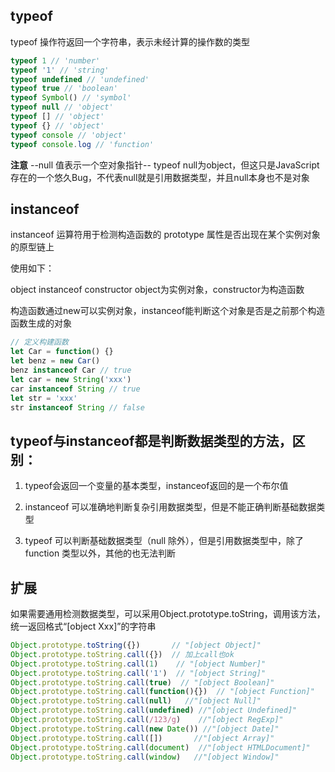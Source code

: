 ## typeof
typeof 操作符返回一个字符串，表示未经计算的操作数的类型  
```javascript
typeof 1 // 'number'
typeof '1' // 'string'
typeof undefined // 'undefined'
typeof true // 'boolean'
typeof Symbol() // 'symbol'
typeof null // 'object'
typeof [] // 'object'
typeof {} // 'object'
typeof console // 'object'
typeof console.log // 'function'
```
**注意**
--null 值表示一个空对象指针--
typeof null为object，但这只是JavaScript 存在的一个悠久Bug，不代表null就是引用数据类型，并且null本身也不是对象

## instanceof
instanceof 运算符用于检测构造函数的 prototype 属性是否出现在某个实例对象的原型链上

使用如下：

object instanceof constructor
object为实例对象，constructor为构造函数

构造函数通过new可以实例对象，instanceof能判断这个对象是否是之前那个构造函数生成的对象

```javascript
// 定义构建函数
let Car = function() {}
let benz = new Car()
benz instanceof Car // true
let car = new String('xxx')
car instanceof String // true
let str = 'xxx'
str instanceof String // false
```

## typeof与instanceof都是判断数据类型的方法，区别：

1. typeof会返回一个变量的基本类型，instanceof返回的是一个布尔值

2. instanceof 可以准确地判断复杂引用数据类型，但是不能正确判断基础数据类型

3. typeof 可以判断基础数据类型（null 除外），但是引用数据类型中，除了function 类型以外，其他的也无法判断

## 扩展
如果需要通用检测数据类型，可以采用Object.prototype.toString，调用该方法，统一返回格式“[object Xxx]”的字符串

```javascript
Object.prototype.toString({})       // "[object Object]"
Object.prototype.toString.call({})  // 加上call也ok
Object.prototype.toString.call(1)    // "[object Number]"
Object.prototype.toString.call('1')  // "[object String]"
Object.prototype.toString.call(true)  // "[object Boolean]"
Object.prototype.toString.call(function(){})  // "[object Function]"
Object.prototype.toString.call(null)   //"[object Null]"
Object.prototype.toString.call(undefined) //"[object Undefined]"
Object.prototype.toString.call(/123/g)    //"[object RegExp]"
Object.prototype.toString.call(new Date()) //"[object Date]"
Object.prototype.toString.call([])       //"[object Array]"
Object.prototype.toString.call(document)  //"[object HTMLDocument]"
Object.prototype.toString.call(window)   //"[object Window]"
```